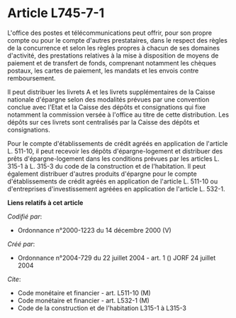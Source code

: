 # Article L745-7-1

L'office des postes et télécommunications peut offrir, pour son propre compte ou pour le compte d'autres prestataires, dans
le respect des règles de la concurrence et selon les règles propres à chacun de ses domaines d'activité, des prestations
relatives à la mise à disposition de moyens de paiement et de transfert de fonds, comprenant notamment les chèques postaux,
les cartes de paiement, les mandats et les envois contre remboursement.

Il peut distribuer les livrets A et les livrets supplémentaires de la Caisse nationale d'épargne selon des modalités prévues
par une convention conclue avec l'Etat et la Caisse des dépôts et consignations qui fixe notamment la commission versée à
l'office au titre de cette distribution. Les dépôts sur ces livrets sont centralisés par la Caisse des dépôts et
consignations.

Pour le compte d'établissements de crédit agréés en application de l'article L. 511-10, il peut recevoir les dépôts
d'épargne-logement et distribuer des prêts d'épargne-logement dans les conditions prévues par les articles L. 315-1 à L.
315-3 du code de la construction et de l'habitation. Il peut également distribuer d'autres produits d'épargne pour le compte
d'établissements de crédit agréés en application de l'article L. 511-10 ou d'entreprises d'investissement agréées en
application de l'article L. 532-1.

**Liens relatifs à cet article**

_Codifié par_:

  - Ordonnance n°2000-1223 du 14 décembre 2000 (V)

_Créé par_:

  - Ordonnance n°2004-729 du 22 juillet 2004 - art. 1 () JORF 24 juillet 2004

_Cite_:

  - Code monétaire et financier - art. L511-10 (M)
  - Code monétaire et financier - art. L532-1 (M)
  - Code de la construction et de l'habitation L315-1 à L315-3
